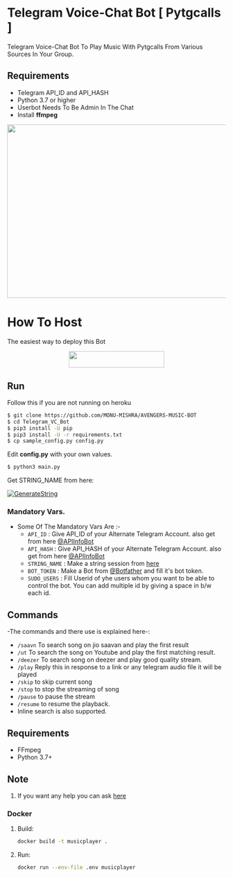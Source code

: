 # Telegram Voice-Chat Bot [ Pytgcalls ]

Telegram Voice-Chat Bot To Play Music With Pytgcalls From Various Sources In Your Group.

## Requirements

- Telegram API_ID and API_HASH
- Python 3.7 or higher 
- Userbot Needs To Be Admin In The Chat
- Install **ffmpeg**
<img src="https://i.imgur.com/8S8NVy0.png" width="530" height="400">

# How To Host
The easiest way to deploy this Bot
<p align="center"><a href="https://heroku.com/deploy?template=https://github.com/MONU-MISHRA/AVENGERS-MUSIC-BOT"> <img src="https://img.shields.io/badge/Deploy%20To%20Heroku-red?style=for-the-badge&logo=heroku" width="220" height="38.45"/></a></p>


## Run

Follow this if you are not running on heroku

```sh
$ git clone https://github.com/MONU-MISHRA/AVENGERS-MUSIC-BOT
$ cd Telegram_VC_Bot
$ pip3 install -U pip
$ pip3 install -U -r requirements.txt
$ cp sample_config.py config.py
```
Edit **config.py** with your own values.

```sh
$ python3 main.py
```


Get STRING_NAME from here:

[![GenerateString](https://img.shields.io/badge/repl.it-generateString-yellowgreen)](https://replit.com/@QueenArzoo/VCPlayBot)

### Mandatory Vars.

- Some Of The Mandatory Vars Are :-
   - `API_ID` :  Give API_ID of your Alternate Telegram Account. also get from here [@APIInfoBot](https://t.me/APIinfoBot)
   - `API_HASH` :  Give API_HASH of your Alternate Telegram Account. also get from here [@APIInfoBot](https://t.me/APIinfoBot)
   - `STRING_NAME` :  Make a string session from [here](https://replit.com/@QueenArzoo/VCPlayBot)
   - `BOT_TOKEN` :  Make a Bot from [@Botfather](https://t.me/botfather) and fill it's bot token.
   - `SUDO_USERS` :  Fill Userid of yhe users whom you want to be able to control the bot. You can add multiple id by giving a space in b/w each id.







## Commands

-The commands and there use is explained here-:
- `/saavn` To search song on jio saavan and play the first result 
- `/ut` To search the song on Youtube and play the first matching result.
- `/deezer` To search song on deezer and play good quality stream.
- `/play` Reply this in response to a link or any telegram audio file it will be played 
- `/skip` to skip current song 
- `/stop` to stop the streaming of song 
- `/pause` to pause the stream 
- `/resume` to resume the playback. 
- Inline search is also supported.

## Requirements

- FFmpeg
- Python 3.7+

## Note

1. If you want any help you can ask [here](https://t.me/TeLeTiPsOfficialOnTopicChat)


### Docker

1. Build:
   ```bash
   docker build -t musicplayer .
   ```
2. Run:
   ```bash
   docker run --env-file .env musicplayer
   ```
